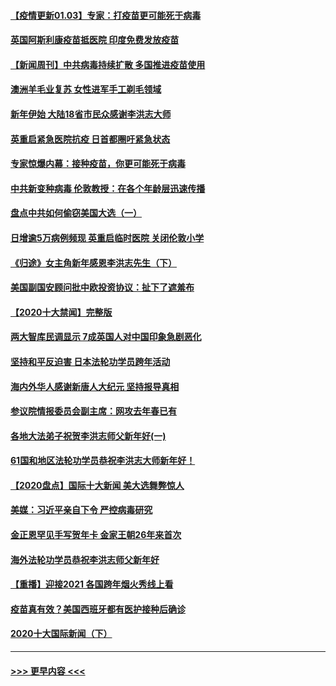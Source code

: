 #### [【疫情更新01.03】专家：打疫苗更可能死于病毒](../pages/prog202/a103020001.md?t=01030851) 
#### [英国阿斯利康疫苗抵医院 印度免费发放疫苗](../pages/prog202/a103023423.md?t=01030851) 
#### [【新闻周刊】中共病毒持续扩散 多国推进疫苗使用](../pages/prog202/a103023452.md?t=01030851) 
#### [澳洲羊毛业复苏 女性进军手工剃毛领域](../pages/prog202/a103023420.md?t=01030851) 
#### [新年伊始 大陆18省市民众感谢李洪志大师](../pages/prog202/a103023256.md?t=01030851) 
#### [英重启紧急医院抗疫 日首都圈吁紧急状态](../pages/prog202/a103023262.md?t=01030851) 
#### [专家惊爆内幕：接种疫苗，你更可能死于病毒](../pages/prog202/a103023064.md?t=01030851) 
#### [中共新变种病毒 伦敦教授：在各个年龄层迅速传播](../pages/prog202/a103022988.md?t=01030851) 
#### [盘点中共如何偷窃美国大选（一）](../pages/prog202/a103022824.md?t=01030851) 
#### [日增逾5万病例频现 英重启临时医院 关闭伦敦小学](../pages/prog202/a103022811.md?t=01030851) 
#### [《归途》女主角新年感恩李洪志先生（下）](../pages/prog202/a103022765.md?t=01030851) 
#### [美国副国安顾问批中欧投资协议：扯下了遮羞布](../pages/prog202/a103022705.md?t=01030851) 
#### [【2020十大禁闻】完整版](../pages/prog202/a103022702.md?t=01030851) 
#### [两大智库民调显示 7成英国人对中国印象急剧恶化](../pages/prog202/a103022686.md?t=01030851) 
#### [坚持和平反迫害  日本法轮功学员跨年活动](../pages/prog202/a103022530.md?t=01030851) 
#### [海内外华人感谢新唐人大纪元 坚持报导真相](../pages/prog202/a103022538.md?t=01030851) 
#### [参议院情报委员会副主席：网攻去年春已有](../pages/prog202/a103022535.md?t=01030851) 
#### [各地大法弟子祝贺李洪志师父新年好(一)](../pages/prog202/a103022456.md?t=01030851) 
#### [61国和地区法轮功学员恭祝李洪志大师新年好！](../pages/prog202/a103022268.md?t=01030851) 
#### [【2020盘点】国际十大新闻 美大选舞弊惊人](../pages/prog202/a103022226.md?t=01030851) 
#### [美媒：习近平亲自下令 严控病毒研究](../pages/prog202/a103022179.md?t=01030851) 
#### [金正恩罕见手写贺年卡 金家王朝26年来首次](../pages/prog202/a103022106.md?t=01030851) 
#### [海外法轮功学员恭祝李洪志师父新年好](../pages/prog202/a103022043.md?t=01030851) 
#### [【重播】迎接2021 各国跨年烟火秀线上看](../pages/prog202/a103021776.md?t=01030851) 
#### [疫苗真有效？美国西班牙都有医护接种后确诊](../pages/prog202/a103021963.md?t=01030851) 
#### [2020十大国际新闻（下）](../pages/prog202/a103021915.md?t=01030851) 

----
#### [ >>> 更早内容 <<< ](../indexes/prog202-earlier.md)
